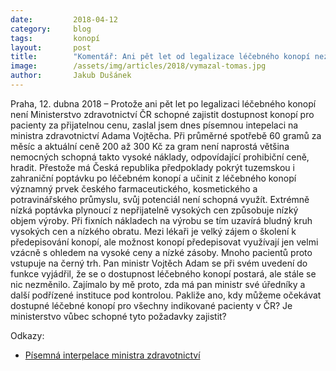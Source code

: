 ```yaml
---
date:         2018-04-12
category:     blog
tags:         konopí
layout:       post
title:        "Komentář: Ani pět let od legalizace léčebného konopí nezajistil rezort zdravotnictví jeho dostupnost, říká Pirát Tomáš Vymazal"
image:        /assets/img/articles/2018/vymazal-tomas.jpg
author:       Jakub Dušánek
---
```



Praha, 12. dubna 2018 – Protože ani pět let po legalizaci léčebného konopí není Ministerstvo zdravotnictví ČR schopné zajistit dostupnost konopí pro pacienty za přijatelnou cenu, zaslal jsem dnes písemnou intepelaci na ministra zdravotnictví Adama Vojtěcha. Při průměrné spotřebě 60 gramů za měsíc a aktuální ceně 200 až 300 Kč za gram není naprostá většina nemocných schopná takto vysoké náklady, odpovídající prohibiční ceně, hradit. Přestože má Česká republika předpoklady pokrýt tuzemskou i zahraniční poptávku po léčebném konopí a učinit z léčebného konopí významný prvek českého farmaceutického, kosmetického a potravinářského průmyslu, svůj potenciál není schopná využít. Extrémně nízká poptávka plynoucí z nepřijatelně vysokých cen způsobuje nízký objem výroby. Při fixních nákladech na výrobu se tím uzavírá bludný kruh vysokých cen a nízkého obratu. Mezi lékaři je velký zájem o školení k předepisování konopí, ale možnost konopí předepisovat využívají jen velmi vzácně s ohledem na vysoké ceny a nízké zásoby. Mnoho pacientů proto vstupuje na černý trh. Pan ministr Vojtěch Adam se při svém uvedení do funkce vyjádřil, že se o dostupnost léčebného konopí postará, ale stále se nic nezměnilo. Zajímalo by mě proto, zda má pan ministr své úředníky a další podřízené instituce pod kontrolou. Pakliže ano, kdy můžeme očekávat dostupné léčebné konopí pro všechny indikované pacienty v ČR? Je ministerstvo vůbec schopné tyto požadavky zajistit?

Odkazy:
* [Písemná interpelace ministra zdravotnictví](https://pirati.cz/assets/pdf/interpelace_ministra_zdravotnictvi_dostupnost_lecebneho_konopi.pdf)